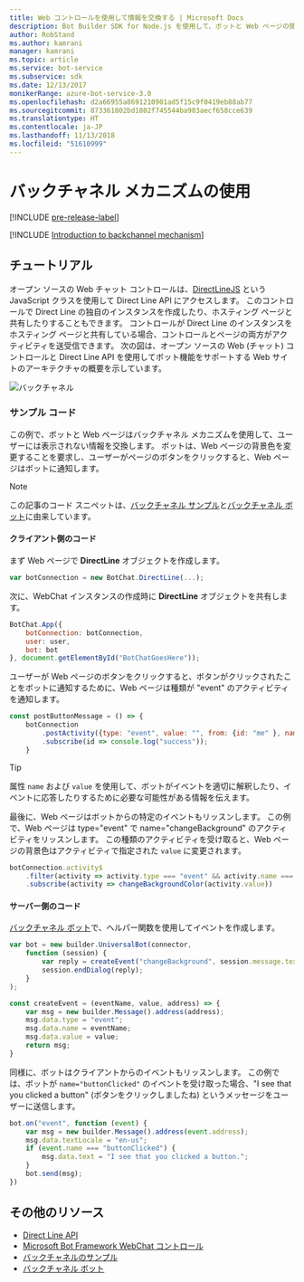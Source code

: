 ```yaml
---
title: Web コントロールを使用して情報を交換する | Microsoft Docs
description: Bot Builder SDK for Node.js を使用して、ボットと Web ページの間で情報を交換する方法について説明します。
author: RobStand
ms.author: kamrani
manager: kamrani
ms.topic: article
ms.service: bot-service
ms.subservice: sdk
ms.date: 12/13/2017
monikerRange: azure-bot-service-3.0
ms.openlocfilehash: d2a66955a8691210901ad5f15c9f0419eb88ab77
ms.sourcegitcommit: 873361802bd1802f745544ba903aecf658cce639
ms.translationtype: HT
ms.contentlocale: ja-JP
ms.lasthandoff: 11/13/2018
ms.locfileid: "51610999"
---
```

# <a name="use-the-backchannel-mechanism"></a>バックチャネル メカニズムの使用

[!INCLUDE [pre-release-label](../includes/pre-release-label-v3.md)]

[!INCLUDE [Introduction to backchannel mechanism](../includes/snippet-backchannel.md)]

## <a name="walk-through"></a>チュートリアル

オープン ソースの Web チャット コントロールは、<a href="https://github.com/microsoft/botframework-DirectLinejs" target="_blank">DirectLineJS</a> という JavaScript クラスを使用して Direct Line API にアクセスします。 このコントロールで Direct Line の独自のインスタンスを作成したり、ホスティング ページと共有したりすることもできます。 コントロールが Direct Line のインスタンスをホスティング ページと共有している場合、コントロールとページの両方がアクティビティを送受信できます。 次の図は、オープン ソースの Web (チャット) コントロールと Direct Line API を使用してボット機能をサポートする Web サイトのアーキテクチャの概要を示しています。 

![バックチャネル](../media/designing-bots/patterns/back-channel.png)

### <a name="sample-code"></a>サンプル コード 

この例で、ボットと Web ページはバックチャネル メカニズムを使用して、ユーザーには表示されない情報を交換します。 ボットは、Web ページの背景色を変更することを要求し、ユーザーがページのボタンをクリックすると、Web ページはボットに通知します。 

> [!NOTE]
> この記事のコード スニペットは、<a href="https://github.com/Microsoft/BotFramework-WebChat/blob/master/samples/backchannel/index.html" target="_blank">バックチャネル サンプル</a>と<a href="https://github.com/ryanvolum/backChannelBot" target="_blank">バックチャネル ボット</a>に由来しています。 

#### <a name="client-side-code"></a>クライアント側のコード

まず Web ページで **DirectLine** オブジェクトを作成します。

```javascript
var botConnection = new BotChat.DirectLine(...);
```

次に、WebChat インスタンスの作成時に **DirectLine** オブジェクトを共有します。

```javascript
BotChat.App({
    botConnection: botConnection,
    user: user,
    bot: bot
}, document.getElementById("BotChatGoesHere"));
```

ユーザーが Web ページのボタンをクリックすると、ボタンがクリックされたことをボットに通知するために、Web ページは種類が "event" のアクティビティを通知します。

```javascript
const postButtonMessage = () => {
    botConnection
        .postActivity({type: "event", value: "", from: {id: "me" }, name: "buttonClicked"})
        .subscribe(id => console.log("success"));
    }
```

> [!TIP]
> 属性 `name` および `value` を使用して、ボットがイベントを適切に解釈したり、イベントに応答したりするために必要な可能性がある情報を伝えます。 

最後に、Web ページはボットからの特定のイベントもリッスンします。
この例で、Web ページは type="event" で name="changeBackground" のアクティビティをリッスンします。 この種類のアクティビティを受け取ると、Web ページの背景色はアクティビティで指定された `value` に変更されます。 

```javascript
botConnection.activity$
    .filter(activity => activity.type === "event" && activity.name === "changeBackground")
    .subscribe(activity => changeBackgroundColor(activity.value))
```

#### <a name="server-side-code"></a>サーバー側のコード

<a href="https://github.com/ryanvolum/backChannelBot" target="_blank">バックチャネル ボット</a>で、ヘルパー関数を使用してイベントを作成します。

```javascript
var bot = new builder.UniversalBot(connector, 
    function (session) {
        var reply = createEvent("changeBackground", session.message.text, session.message.address);
        session.endDialog(reply);
    }
);

const createEvent = (eventName, value, address) => {
    var msg = new builder.Message().address(address);
    msg.data.type = "event";
    msg.data.name = eventName;
    msg.data.value = value;
    return msg;
}
```

同様に、ボットはクライアントからのイベントもリッスンします。 この例では、ボットが `name="buttonClicked"` のイベントを受け取った場合、"I see that you clicked a button" (ボタンをクリックしましたね) というメッセージをユーザーに送信します。

```javascript
bot.on("event", function (event) {
    var msg = new builder.Message().address(event.address);
    msg.data.textLocale = "en-us";
    if (event.name === "buttonClicked") {
        msg.data.text = "I see that you clicked a button.";
    }
    bot.send(msg);
})
```

## <a name="additional-resources"></a>その他のリソース

- [Direct Line API][directLineAPI]
- <a href="https://github.com/Microsoft/BotFramework-WebChat" target="_blank">Microsoft Bot Framework WebChat コントロール</a>
- <a href="https://aka.ms/v3-js-backchannel-sample" target="_blank">バックチャネルのサンプル</a>
- <a href="https://github.com/ryanvolum/backChannelBot" target="_blank">バックチャネル ボット</a>

[directLineAPI]: https://docs.botframework.com/en-us/restapi/directline3/#navtitle
